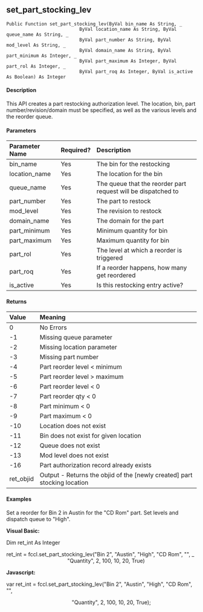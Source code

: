set_part_stocking_lev
-----------------------

```
Public Function set_part_stocking_lev(ByVal bin_name As String, _
                           ByVal location_name As String, ByVal queue_name As String, _
                           ByVal part_number As String, ByVal mod_level As String, _
                           ByVal domain_name As String, ByVal part_minimum As Integer, _
                           ByVal part_maximum As Integer, ByVal part_rol As Integer, _
                           ByVal part_roq As Integer, ByVal is_active As Boolean) As Integer
```

#### Description

This API creates a part restocking authorization level. The location, bin, part number/revision/domain must be specified, as well as the various levels and the reorder queue.

#### Parameters

| Parameter Name | Required? | Description |
|:--- |:--- |:--- |
| bin_name | Yes | The bin for the restocking |
| location_name | Yes | The location for the bin |
| queue_name | Yes | The queue that the reorder part request will be dispatched to |
| part_number | Yes | The part to restock |
| mod_level | Yes | The revision to restock |
| domain_name | Yes | The domain for the part |
| part_minimum | Yes | Minimum quantity for bin |
| part_maximum | Yes | Maximum quantity for bin |
| part_rol | Yes | The level at which a reorder is triggered |
| part_roq | Yes | If a reorder happens, how many get reordered |
| is_active | Yes | Is this restocking entry active? |

#### Returns

| Value | Meaning |
|:--- |:--- |
| 0 | No Errors |
| -1 | Missing queue parameter |
| -2 | Missing location parameter |
| -3 | Missing part number |
| -4 | Part reorder level < minimum |
| -5 | Part reorder level > maximum |
| -6 | Part reorder level < 0 |
| -7 | Part reorder qty < 0 |
| -8 | Part minimum < 0 |
| -9 | Part maximum < 0 |
| -10 | Location does not exist |
| -11 | Bin does not exist for given location |
| -12 | Queue does not exist |
| -13 | Mod level does not exist |
| -16 | Part authorization record already exists |
| ret_objid | Output - Returns the objid of the \[newly created\] part stocking location |

#### Examples

Set a reorder for Bin 2 in Austin for the "CD Rom" part. Set levels and dispatch queue to "High".

**Visual Basic:**

Dim ret_int As Integer

ret_int = fccl.set_part_stocking_lev("Bin 2", "Austin", "High", "CD Rom", "", _
                                         "Quantity", 2, 100, 10, 20, True)

**Javascript:**

var ret_int = fccl.set_part_stocking_lev("Bin 2", "Austin", "High", "CD Rom", "",

                                            "Quantity", 2, 100, 10, 20, True);